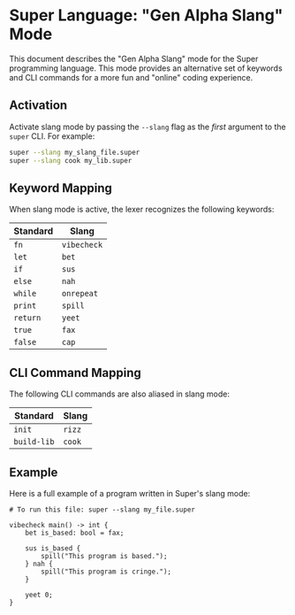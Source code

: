 # Super Language: "Gen Alpha Slang" Mode

This document describes the "Gen Alpha Slang" mode for the Super programming language. This mode provides an alternative set of keywords and CLI commands for a more fun and "online" coding experience.

## Activation

Activate slang mode by passing the `--slang` flag as the *first* argument to the `super` CLI. For example:

```bash
super --slang my_slang_file.super
super --slang cook my_lib.super
```

## Keyword Mapping

When slang mode is active, the lexer recognizes the following keywords:

| Standard | Slang |
|---|---|
| `fn` | `vibecheck` |
| `let` | `bet` |
| `if` | `sus` |
| `else` | `nah` |
| `while` | `onrepeat` |
| `print` | `spill` |
| `return`| `yeet` |
| `true` | `fax` |
| `false` | `cap` |

## CLI Command Mapping

The following CLI commands are also aliased in slang mode:

| Standard | Slang |
|---|---|
| `init` | `rizz` |
| `build-lib`| `cook` |

## Example

Here is a full example of a program written in Super's slang mode:

```super
# To run this file: super --slang my_file.super

vibecheck main() -> int {
    bet is_based: bool = fax;

    sus is_based {
        spill("This program is based.");
    } nah {
        spill("This program is cringe.");
    }

    yeet 0;
}
```
